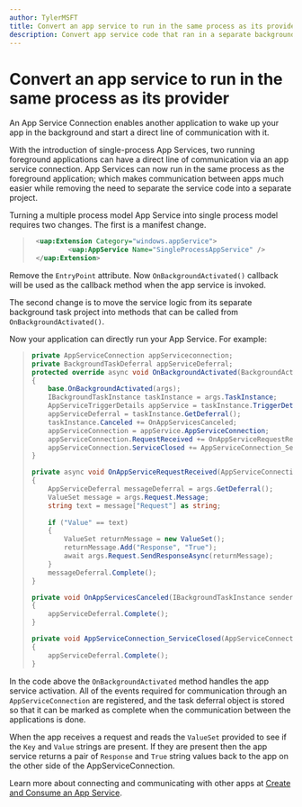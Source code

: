 ```yaml
---
author: TylerMSFT
title: Convert an app service to run in the same process as its provider
description: Convert app service code that ran in a separate background process into code that runs inside the same process as your app service provider.
---
```


# Convert an app service to run in the same process as its provider

An App Service Connection enables another application to wake up your app in the background and start a direct line of communication with it.

With the introduction of single-process App Services, two running foreground applications can have a direct line of communication via an app service connection. App Services can now run in the same process as the foreground application; which makes communication between apps much easier while removing the need to separate the service code into a separate project.

Turning a multiple process model App Service into single process model requires two changes. The first is a manifest change.

> ```xml
>  <uap:Extension Category="windows.appService">
>          <uap:AppService Name="SingleProcessAppService" />
>  </uap:Extension>
> ```

Remove the `EntryPoint` attribute. Now `OnBackgroundActivated()` callback will be used as the callback method when the app service is invoked.

The second change is to move the service logic from its separate background task project into methods that can be called from `OnBackgroundActivated()`.

Now your application can directly run your App Service.  For example:

> ``` cs
> private AppServiceConnection appServiceconnection;
> private BackgroundTaskDeferral appServiceDeferral;
> protected override async void OnBackgroundActivated(BackgroundActivatedEventArgs args)
> {
>     base.OnBackgroundActivated(args);
>     IBackgroundTaskInstance taskInstance = args.TaskInstance;
>     AppServiceTriggerDetails appService = taskInstance.TriggerDetails as AppServiceTriggerDetails;
>     appServiceDeferral = taskInstance.GetDeferral();
>     taskInstance.Canceled += OnAppServicesCanceled;
>     appServiceConnection = appService.AppServiceConnection;
>     appServiceConnection.RequestReceived += OnAppServiceRequestReceived;
>     appServiceConnection.ServiceClosed += AppServiceConnection_ServiceClosed;
> }
>
> private async void OnAppServiceRequestReceived(AppServiceConnection sender, AppServiceRequestReceivedEventArgs args)
> {
>     AppServiceDeferral messageDeferral = args.GetDeferral();
>     ValueSet message = args.Request.Message;
>     string text = message["Request"] as string;
>              
>     if ("Value" == text)
>     {
>         ValueSet returnMessage = new ValueSet();
>         returnMessage.Add("Response", "True");
>         await args.Request.SendResponseAsync(returnMessage);
>     }
>     messageDeferral.Complete();
> }
>
> private void OnAppServicesCanceled(IBackgroundTaskInstance sender, BackgroundTaskCancellationReason reason)
> {
>     appServiceDeferral.Complete();
> }
>
> private void AppServiceConnection_ServiceClosed(AppServiceConnection sender, AppServiceClosedEventArgs args)
> {
>     appServiceDeferral.Complete();
> }
> ```

In the code above the `OnBackgroundActivated` method handles the app service activation. All of the events required for communication through an `AppServiceConnection` are registered, and the task deferral object is stored so that it can be marked as complete when the communication between the applications is done.

When the app receives a request and reads the `ValueSet` provided to see if the `Key` and `Value` strings are present. If they are present then the app service returns a pair of `Response` and `True` string values back to the app on the other side of the AppServiceConnection.

Learn more about connecting and communicating with other apps at [Create and Consume an App Service](https://msdn.microsoft.com/en-us/windows/uwp/launch-resume/how-to-create-and-consume-an-app-service?f=255&MSPPError=-2147217396).
